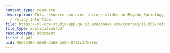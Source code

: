 ```yaml
---
content_type: resource
description: This resource contains lecture slides on Psycho-Sociology at the Science
  / Policy Interface.
file: https://ol-ocw-studio-app-qa.s3.amazonaws.com/courses/11-959-reforming-natural-resources-governance-failings-of-scientific-rationalism-and-alternatives-for-building-common-ground-january-iap-2007/95e5349e3d605a682e0a0f81c37e78ec_8.pdf
file_type: application/pdf
resourcetype: Document
title: 8.pdf
uid: 95e5349e-3d60-5a68-2e0a-0f81c37e78ec
---
```

